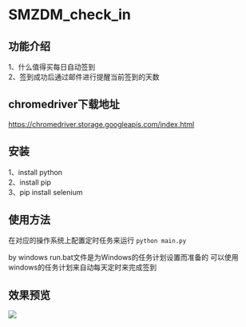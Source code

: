 # SMZDM_check_in

## 功能介绍
1、什么值得买每日自动签到  
2、签到成功后通过邮件进行提醒当前签到的天数

## chromedriver下载地址
https://chromedriver.storage.googleapis.com/index.html

## 安装
1、install python  
2、install pip  
3、pip install selenium  

## 使用方法
在对应的操作系统上配置定时任务来运行 `python main.py`

by windows
run.bat文件是为Windows的任务计划设置而准备的
可以使用windows的任务计划来自动每天定时来完成签到

## 效果预览
![](https://ws2.sinaimg.cn/large/006tNc79gy1fop166qxxrj30yi1pc1l3.jpg)
